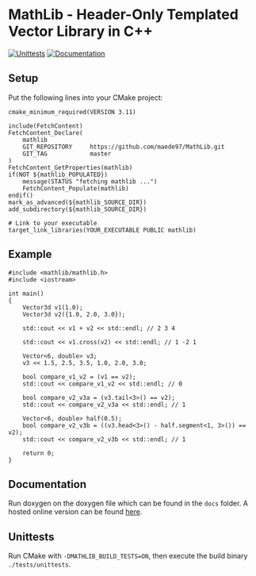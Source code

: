 # MathLib - Header-Only Templated Vector Library in C++
[![Unittests](https://github.com/maede97/MathLib/actions/workflows/test.yml/badge.svg)](https://github.com/maede97/MathLib/actions/workflows/test.yml)
[![Documentation](https://github.com/maede97/MathLib/actions/workflows/docs.yml/badge.svg)](https://github.com/maede97/MathLib/actions/workflows/docs.yml)

## Setup
Put the following lines into your CMake project:
```
cmake_minimum_required(VERSION 3.11)

include(FetchContent)
FetchContent_Declare(
    mathlib
    GIT_REPOSITORY     https://github.com/maede97/MathLib.git
    GIT_TAG            master
)
FetchContent_GetProperties(mathlib)
if(NOT ${mathlib_POPULATED})
    message(STATUS "fetching mathlib ...")
    FetchContent_Populate(mathlib)
endif()
mark_as_advanced(${mathlib_SOURCE_DIR})
add_subdirectory(${mathlib_SOURCE_DIR})

# Link to your executable
target_link_libraries(YOUR_EXECUTABLE PUBLIC mathlib)
```

## Example
```
#include <mathlib/mathlib.h>
#include <iostream>

int main()
{
    Vector3d v1(1.0);
    Vector3d v2({1.0, 2.0, 3.0});

    std::cout << v1 + v2 << std::endl; // 2 3 4

    std::cout << v1.cross(v2) << std::endl; // 1 -2 1

    Vector<6, double> v3;
    v3 << 1.5, 2.5, 3.5, 1.0, 2.0, 3.0;

    bool compare_v1_v2 = (v1 == v2);
    std::cout << compare_v1_v2 << std::endl; // 0

    bool compare_v2_v3a = (v3.tail<3>() == v2);
    std::cout << compare_v2_v3a << std::endl; // 1

    Vector<6, double> half(0.5);
    bool compare_v2_v3b = ((v3.head<3>() - half.segment<1, 3>()) == v2);
    std::cout << compare_v2_v3b << std::endl; // 1

    return 0;
}
```

## Documentation
Run doxygen on the doxygen file which can be found in the `docs` folder.
A hosted online version can be found [here](https://maede97.github.io/MathLib/).

## Unittests
Run CMake with `-DMATHLIB_BUILD_TESTS=ON`, then execute the build binary `./tests/unittests`.